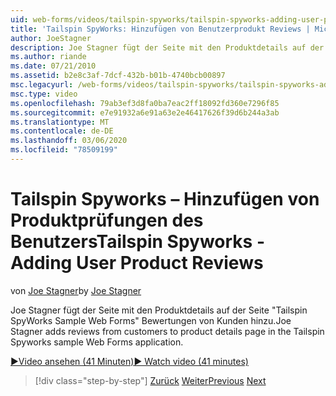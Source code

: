 ```yaml
---
uid: web-forms/videos/tailspin-spyworks/tailspin-spyworks-adding-user-product-reviews
title: 'Tailspin SpyWorks: Hinzufügen von Benutzerprodukt Reviews | Microsoft-Dokumentation'
author: JoeStagner
description: Joe Stagner fügt der Seite mit den Produktdetails auf der Seite "Tailspin SpyWorks Sample Web Forms" Bewertungen von Kunden hinzu.
ms.author: riande
ms.date: 07/21/2010
ms.assetid: b2e8c3af-7dcf-432b-b01b-4740bcb00897
msc.legacyurl: /web-forms/videos/tailspin-spyworks/tailspin-spyworks-adding-user-product-reviews
msc.type: video
ms.openlocfilehash: 79ab3ef3d8fa0ba7eac2ff18092fd360e7296f85
ms.sourcegitcommit: e7e91932a6e91a63e2e46417626f39d6b244a3ab
ms.translationtype: MT
ms.contentlocale: de-DE
ms.lasthandoff: 03/06/2020
ms.locfileid: "78509199"
---
```

# <a name="tailspin-spyworks---adding-user-product-reviews"></a><span data-ttu-id="23fee-103">Tailspin Spyworks – Hinzufügen von Produktprüfungen des Benutzers</span><span class="sxs-lookup"><span data-stu-id="23fee-103">Tailspin Spyworks - Adding User Product Reviews</span></span>

<span data-ttu-id="23fee-104">von [Joe Stagner](https://github.com/JoeStagner)</span><span class="sxs-lookup"><span data-stu-id="23fee-104">by [Joe Stagner](https://github.com/JoeStagner)</span></span>

<span data-ttu-id="23fee-105">Joe Stagner fügt der Seite mit den Produktdetails auf der Seite "Tailspin SpyWorks Sample Web Forms" Bewertungen von Kunden hinzu.</span><span class="sxs-lookup"><span data-stu-id="23fee-105">Joe Stagner adds reviews from customers to product details page in the Tailspin Spyworks sample Web Forms application.</span></span>

[<span data-ttu-id="23fee-106">&#9654;Video ansehen (41 Minuten)</span><span class="sxs-lookup"><span data-stu-id="23fee-106">&#9654; Watch video (41 minutes)</span></span>](https://channel9.msdn.com/Blogs/ASP-NET-Site-Videos/tailspin-spyworks-adding-user-product-reviews)

> [!div class="step-by-step"]
> <span data-ttu-id="23fee-107">[Zurück](tailspin-spyworks-final-check-out.md)
> [Weiter](tailspin-spyworks-displaying-user-reviews.md)</span><span class="sxs-lookup"><span data-stu-id="23fee-107">[Previous](tailspin-spyworks-final-check-out.md)
[Next](tailspin-spyworks-displaying-user-reviews.md)</span></span>
